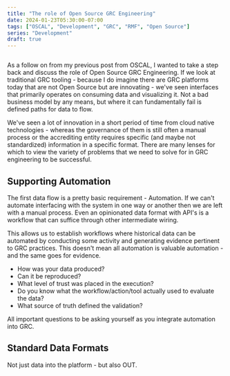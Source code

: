 ```yaml
---
title: "The role of Open Source GRC Engineering"
date: 2024-01-23T05:30:00-07:00
tags: ["OSCAL", "Development", "GRC", "RMF", "Open Source"]
series: "Development"
draft: true
---
```


![]()

As a follow on from my previous post from OSCAL, I wanted to take a step back and discuss the role of Open Source GRC Engineering. If we look at traditional GRC tooling - because I do imagine there are GRC platforms today that are not Open Source but are innovating - we've seen interfaces that primarily operates on consuming data and visualizing it. Not a bad business model by any means, but where it can fundamentally fail is defined paths for data to flow.

We've seen a lot of innovation in a short period of time from cloud native technologies - whereas the governance of them is still often a manual process or the accrediting entity requires specific (and maybe not standardized) information in a specific format. There are many lenses for which to view the variety of problems that we need to solve for in GRC engineering to be successful.

## Supporting Automation

The first data flow is a pretty basic requirement - Automation. If we can't automate interfacing with the system in one way or another then we are left with a manual process. Even an opinionated data format with API's is a workflow that can suffice through other intermediate wiring. 

This allows us to establish workflows where historical data can be automated by conducting some activity and generating evidence pertinent to GRC practices. This doesn't mean all automation is valuable automation - and the same goes for evidence.

- How was your data produced? 
- Can it be reproduced?
- What level of trust was placed in the execution?
- Do you know what the workflow/action/tool actually used to evaluate the data?
- What source of truth defined the validation?

All important questions to be asking yourself as you integrate automation into GRC.

## Standard Data Formats

Not just data into the platform - but also OUT. 